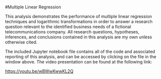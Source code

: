 #Multiple Linear Regression

This analysis demonstrates the performance of multiple linear regression techniques and logarithmic transformations in order to answer a research question relevant to the identified business needs of a fictional telecommunications company. All research questions, hypotheses, inferences, and conclusions contained in this analysis are my own unless otherwise cited.

The included Jupyter notebook file contains all of the code and associated reporting of this analysis, and can be accessed by clicking on the file in the window above. The video presentation can be found at the following link:

https://youtu.be/wBWwKwwKL2Q